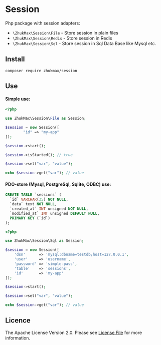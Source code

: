 # Session
Php package with session adapters:
* `\ZhukMax\Session\File` - Store session in plain files
* `\ZhukMax\Session\Redis` - Store session in Redis
* `\ZhukMax\Session\Sql` - Store session in Sql Data Base like Mysql etc.

## Install

```console
composer require zhukmax/session
```

## Use

#### Simple use:
```php
<?php

use ZhukMax\Session\File as Session;

$session = new Session([
        "id" => "my-app"
]);

$session->start();

$session->isStarted(); // true

$session->set("var", "value");

echo $session->get("var"); // value
```

#### PDO-store (Mysql, PostgreSql, Sqlite, ODBC) use:
```sql
CREATE TABLE `sessions` (
  `id` VARCHAR(35) NOT NULL,
  `data` text NOT NULL,
  `created_at` INT unsigned NOT NULL,
  `modified_at` INT unsigned DEFAULT NULL,
  PRIMARY KEY (`id`)
);
```
```php
<?php

use ZhukMax\Session\Sql as Session;

$session = new Session([
    'dsn'      => 'mysql:dbname=testdb;host=127.0.0.1',
    'user'     => 'username',
    'password' => 'simple-pass',
    'table'    => 'sessions',
    'id'       => 'my-app'
]);

$session->start();

$session->set("var", "value");

echo $session->get("var"); // value
```

## Licence

The Apache License Version 2.0. Please see [License File](license) for more information.
